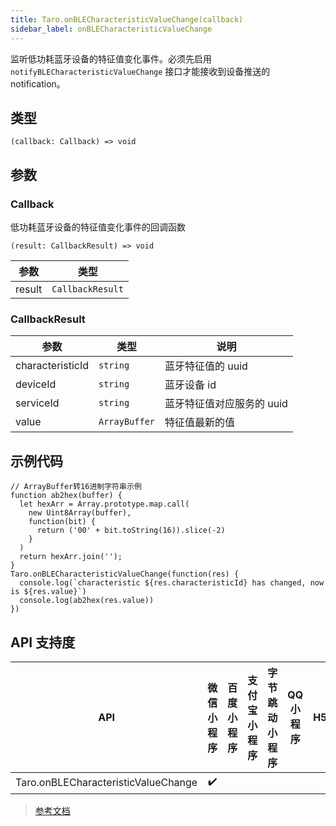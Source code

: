 ```yaml
---
title: Taro.onBLECharacteristicValueChange(callback)
sidebar_label: onBLECharacteristicValueChange
---
```


监听低功耗蓝牙设备的特征值变化事件。必须先启用 `notifyBLECharacteristicValueChange` 接口才能接收到设备推送的 notification。

## 类型

```tsx
(callback: Callback) => void
```

## 参数

### Callback

低功耗蓝牙设备的特征值变化事件的回调函数

```tsx
(result: CallbackResult) => void
```

| 参数 | 类型 |
| --- | --- |
| result | `CallbackResult` |

### CallbackResult

| 参数 | 类型 | 说明 |
| --- | --- | --- |
| characteristicId | `string` | 蓝牙特征值的 uuid |
| deviceId | `string` | 蓝牙设备 id |
| serviceId | `string` | 蓝牙特征值对应服务的 uuid |
| value | `ArrayBuffer` | 特征值最新的值 |

## 示例代码

```tsx
// ArrayBuffer转16进制字符串示例
function ab2hex(buffer) {
  let hexArr = Array.prototype.map.call(
    new Uint8Array(buffer),
    function(bit) {
      return ('00' + bit.toString(16)).slice(-2)
    }
  )
  return hexArr.join('');
}
Taro.onBLECharacteristicValueChange(function(res) {
  console.log(`characteristic ${res.characteristicId} has changed, now is ${res.value}`)
  console.log(ab2hex(res.value))
})
```

## API 支持度

| API | 微信小程序 | 百度小程序 | 支付宝小程序 | 字节跳动小程序 | QQ 小程序 | H5 | React Native | 快应用 |
| :---: | :---: | :---: | :---: | :---: | :---: | :---: | :---: | :---: |
| Taro.onBLECharacteristicValueChange | ✔️ |  |  |  |  |  |  |  |

> [参考文档](https://developers.weixin.qq.com/miniprogram/dev/api/device/bluetooth-ble/wx.onBLECharacteristicValueChange.html)
